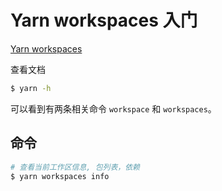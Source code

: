 # Yarn workspaces 入门

[Yarn workspaces](https://yarnpkg.com/en/docs/workspaces)

查看文档

```bash
$ yarn -h
```

可以看到有两条相关命令 `workspace` 和 `workspaces`。

## 命令

```bash
# 查看当前工作区信息, 包列表，依赖
$ yarn workspaces info

```
